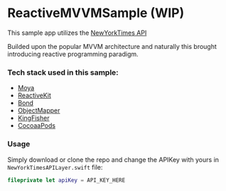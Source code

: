 # ReactiveMVVMSample (WIP)

This sample app utilizes the [NewYorkTimes API](newyorktimesapi)

Builded upon the popular MVVM architecture and naturally this brought introducing reactive programming paradigm.

### Tech stack used in this sample: 

- [Moya](https://github.com/Moya/Moya)
- [ReactiveKit](https://github.com/DeclarativeHub/ReactiveKit)
- [Bond](https://github.com/DeclarativeHub/Bond)
- [ObjectMapper](https://github.com/Hearst-DD/ObjectMapper)
- [KingFisher](https://github.com/onevcat/Kingfisher)
- [CocoaaPods](https://github.com/CocoaPods/CocoaPods)


### Usage

Simply download or clone the repo and change the APIKey with yours in `NewYorkTimesAPILayer.swift` file:

```swift
fileprivate let apiKey = API_KEY_HERE
```


